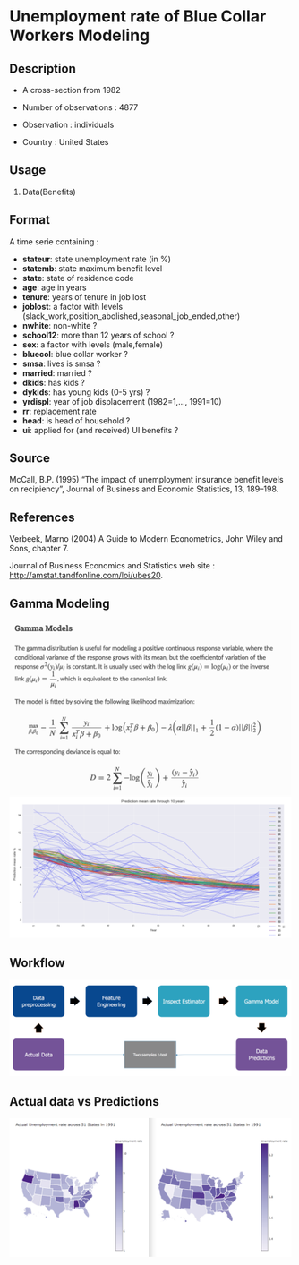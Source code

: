 # Unemployment  rate of Blue Collar Workers Modeling

## Description

- A cross-section from 1982

- Number of observations : 4877

- Observation : individuals

- Country : United States

## Usage

1. Data(Benefits)

## Format

A time serie containing :

* **stateur**: state unemployment rate (in %)
* **statemb**: state maximum benefit level
* **state**: state of residence code
* **age**: age in years
* **tenure**: years of tenure in job lost
* **joblost**: a factor with levels (slack\_work,position\_abolished,seasonal\_job\_ended,other)
* **nwhite**: non-white ?
* **school12**: more than 12 years of school ?
* **sex**: a factor with levels (male,female)
* **bluecol**: blue collar worker ?
* **smsa**: lives is smsa ?
* **married**: married ?
* **dkids**: has kids ?
* **dykids**: has young kids (0-5 yrs) ?
* **yrdispl**: year of job displacement (1982=1,..., 1991=10)
* **rr**: replacement rate
* **head**: is head of household ?
* **ui**: applied for (and received) UI benefits ?

## Source

McCall, B.P. (1995) “The impact of unemployment insurance benefit levels on recipiency”, Journal of Business and Economic Statistics, 13, 189–198.

## References

Verbeek, Marno (2004) A Guide to Modern Econometrics, John Wiley and Sons, chapter 7.

Journal of Business Economics and Statistics web site : http://amstat.tandfonline.com/loi/ubes20.


## Gamma Modeling

![alt text](gamma.png)
![alt text](prediction_mean_rate.png)


## Workflow
![alt text](workflow.png)

## Actual data vs Predictions
![alt text](year_comparison.png)

